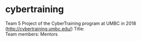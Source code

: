 # cybertraining
Team 5 Project of the CyberTraining program at UMBC in 2018 (http://cybertraining.umbc.edu/)
Title:  
Team members:
Mentors
